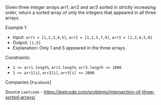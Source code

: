 Given three integer arrays arr1, arr2 and arr3 sorted in strictly increasing order, return a sorted array of only the integers that appeared in all three arrays.

Example 1:

- Input: `arr1 = [1,2,3,4,5]`, `arr2 = [1,2,5,7,9]`, `arr3 = [1,3,4,5,8]`
- Output: `[1,5]`
- Explanation: Only 1 and 5 appeared in the three arrays.
 
Constraints:

- `1 <= arr1.length`, `arr2.length`, `arr3.length <= 1000`
- `1 <= arr1[i]`, `arr2[i]`, `arr3[i] <= 2000`

Companies [`Facebook`]

Source `Leetcode` - https://leetcode.com/problems/intersection-of-three-sorted-arrays/